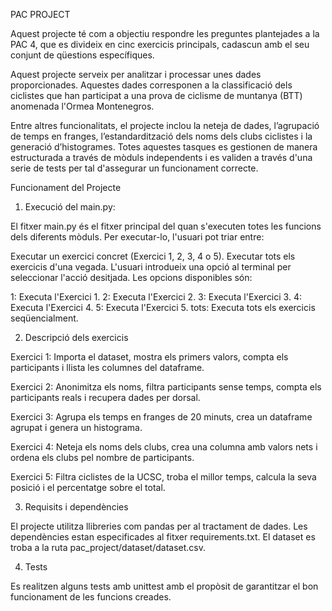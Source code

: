 PAC PROJECT



Aquest projecte té com a objectiu respondre les preguntes plantejades a la PAC 4, que es divideix en cinc exercicis principals, cadascun amb el seu conjunt de qüestions específiques.

Aquest projecte serveix per analitzar i processar unes dades proporcionades.
Aquestes dades corresponen a la classificació dels ciclistes que han participat a una prova de ciclisme de muntanya (BTT) anomenada l'Ormea Montenegros.

Entre altres funcionalitats, el projecte inclou la neteja de dades, l’agrupació de temps en franges, l’estandardització dels noms dels clubs ciclistes i la generació d’histogrames. Totes aquestes tasques es gestionen de manera estructurada a través de mòduls independents i es validen a través d'una serie de tests per tal d'assegurar un funcionament correcte.


Funcionament del Projecte

1. Execució del main.py:

El fitxer main.py és el fitxer principal del quan s'executen totes les funcions dels diferents mòduls. Per executar-lo, l'usuari pot triar entre:

Executar un exercici concret (Exercici 1, 2, 3, 4 o 5).
Executar tots els exercicis d'una vegada.
L'usuari introdueix una opció al terminal per seleccionar l'acció desitjada. Les opcions disponibles són:

1: Executa l'Exercici 1.
2: Executa l'Exercici 2.
3: Executa l'Exercici 3.
4: Executa l'Exercici 4.
5: Executa l'Exercici 5.
tots: Executa tots els exercicis seqüencialment.

2. Descripció dels exercicis

Exercici 1: Importa el dataset, mostra els primers valors, compta els participants i llista les columnes del dataframe.

Exercici 2: Anonimitza els noms, filtra participants sense temps, compta els participants reals i recupera dades per dorsal.

Exercici 3: Agrupa els temps en franges de 20 minuts, crea un dataframe agrupat i genera un histograma.

Exercici 4: Neteja els noms dels clubs, crea una columna amb valors nets i ordena els clubs pel nombre de participants.

Exercici 5: Filtra ciclistes de la UCSC, troba el millor temps, calcula la seva posició i el percentatge sobre el total.

3. Requisits i dependències

El projecte utilitza llibreries com pandas per al tractament de dades. Les dependències estan especificades al fitxer requirements.txt.
El dataset es troba a la ruta pac_project/dataset/dataset.csv.

4. Tests

Es realitzen alguns tests amb unittest amb el propòsit de garantitzar el bon funcionament de les funcions creades. 